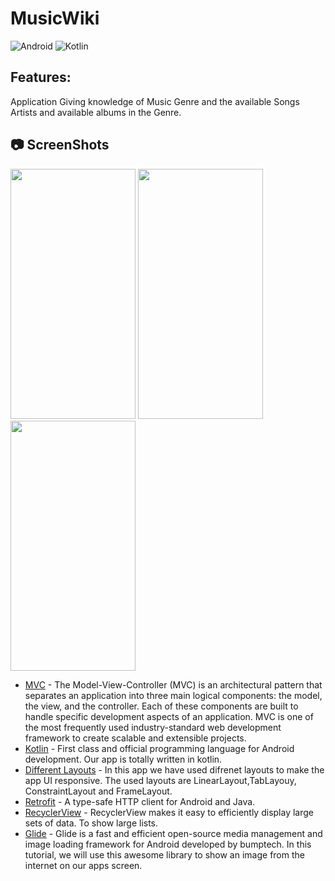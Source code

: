 # MusicWiki

![Android](https://img.shields.io/badge/Android-3DDC84?style=for-the-badge&logo=android&logoColor=white)
![Kotlin](https://img.shields.io/badge/Kotlin-0095D5?&style=for-the-badge&logo=kotlin&logoColor=white)

## Features:
Application Giving knowledge of Music Genre and the available Songs Artists and available albums in the Genre.  

## 📷 ScreenShots 

<div>
<img src=https://user-images.githubusercontent.com/92221289/213866860-0b8c86e9-cba9-47aa-a862-b7fc5465c60a.jpg width="200" height="400">
<img src=https://user-images.githubusercontent.com/92221289/213866864-b4708521-d9fa-4a09-82a5-ba5660c08ca8.jpg width="200" height="400">
<img src=https://user-images.githubusercontent.com/92221289/213866866-85411bf3-96b0-4d8c-99d3-c295606c817b.jpg width="200" height="400">
<div>


- [MVC](https://developer.android.com/topic/architecture) - The Model-View-Controller (MVC) is an architectural pattern that separates an application into three main logical components: the model, the view, and the controller. Each of these components are built to handle specific development aspects of an application. MVC is one of the most frequently used industry-standard web development framework to create scalable and extensible projects.
- [Kotlin](https://kotlinlang.org/) - First class and official programming language for Android development. Our app is totally written in kotlin.
- [Different Layouts](https://developer.android.com/guide/topics/ui/declaring-layout) -  In this app we have used difrenet layouts to make the app UI responsive. The used layouts are LinearLayout,TabLayouy, ConstraintLayout and FrameLayout.
- [Retrofit](https://github.com/square/retrofit) - A type-safe HTTP client for Android and Java.
- [RecyclerView](https://developer.android.com/guide/topics/ui/layout/recyclerview?authuser=2) - RecyclerView makes it easy to efficiently display large sets of data. To show large lists.
- [Glide](https://github.com/bumptech/glide.git) - Glide is a fast and efficient open-source media management and image loading framework for Android developed by bumptech. In this tutorial, we will use this awesome library to show an image from the internet on our apps screen.
